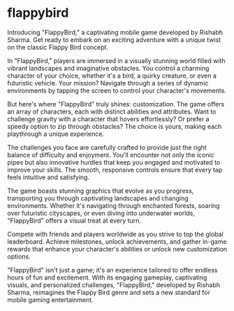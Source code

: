# flappybird

Introducing "FlappyBird," a captivating mobile game developed by Rishabh Sharma. Get ready to embark on an exciting adventure with a unique twist on the classic Flappy Bird concept.

In "FlappyBird," players are immersed in a visually stunning world filled with vibrant landscapes and imaginative obstacles. You control a charming character of your choice, whether it's a bird, a quirky creature, or even a futuristic vehicle. Your mission? Navigate through a series of dynamic environments by tapping the screen to control your character's movements.

But here's where "FlappyBird" truly shines: customization. The game offers an array of characters, each with distinct abilities and attributes. Want to challenge gravity with a character that hovers effortlessly? Or prefer a speedy option to zip through obstacles? The choice is yours, making each playthrough a unique experience.

The challenges you face are carefully crafted to provide just the right balance of difficulty and enjoyment. You'll encounter not only the iconic pipes but also innovative hurdles that keep you engaged and motivated to improve your skills. The smooth, responsive controls ensure that every tap feels intuitive and satisfying.

The game boasts stunning graphics that evolve as you progress, transporting you through captivating landscapes and changing environments. Whether it's navigating through enchanted forests, soaring over futuristic cityscapes, or even diving into underwater worlds, "FlappyBird" offers a visual treat at every turn.

Compete with friends and players worldwide as you strive to top the global leaderboard. Achieve milestones, unlock achievements, and gather in-game rewards that enhance your character's abilities or unlock new customization options.

"FlappyBird" isn't just a game; it's an experience tailored to offer endless hours of fun and excitement. With its engaging gameplay, captivating visuals, and personalized challenges, "FlappyBird," developed by Rishabh Sharma, reimagines the Flappy Bird genre and sets a new standard for mobile gaming entertainment.
